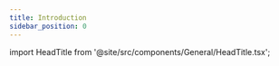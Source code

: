 ```yaml
---
title: Introduction
sidebar_position: 0
---
```


import HeadTitle from '@site/src/components/General/HeadTitle.tsx';

<HeadTitle title="OpenBB Terminal Pro Docs" />
